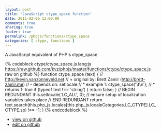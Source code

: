 ```yaml
---
layout: post
title: "JavaScript ctype_space function"
date: 2011-02-06 12:00:00
comments: true
sharing: true
footer: true
permalink: /phpjs/functions/ctype_space
categories: [ ctype, functions ]
---
```

A JavaScript equivalent of PHP's ctype_space
<!-- more -->
{% codeblock ctype/ctype_space.js lang:js https://raw.github.com/kvz/phpjs/master/functions/ctype/ctype_space.js raw on github %}
function ctype_space (text) {
    // http://kevin.vanzonneveld.net
    // +   original by: Brett Zamir (http://brett-zamir.me)
    // -    depends on: setlocale
    // *     example 1: ctype_space('\t\n');
    // *     returns 1: true
    if (typeof text !== 'string') {
        return false;
    }
    // BEGIN REDUNDANT
    this.setlocale('LC_ALL', 0); // ensure setup of localization variables takes place
    // END REDUNDANT
    return text.search(this.php_js.locales[this.php_js.localeCategories.LC_CTYPE].LC_CTYPE.sp) !== -1;
}
{% endcodeblock %}
<ul>
 <li><a href="https://github.com/kvz/phpjs/blob/master/functions/ctype/ctype_space.js">view on github</a></li>
 <li><a href="https://github.com/kvz/phpjs/edit/master/functions/ctype/ctype_space.js">edit on github</a></li>
</ul>
